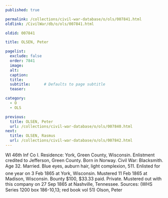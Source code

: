```yaml
---
published: true

permalink: /collections/civil-war-database/o/ols/007841.html
oldlink: /CivilWar/db/o/ols/007841.html

oldid: 007841

title: OLSEN, Peter

pagelist:
  exclude: false
  order: 7841
  image: 
  alt:
  caption:
  title:
  subtitle:      # Defaults to page subtitle
  teaser:

category: 
  - O 
  - OLS

previous:
  title: OLSEN, Peter
  url: /collections/civil-war-database/o/ols/007840.html  
next:
  title: OLSEN, Rasmus
  url: /collections/civil-war-database/o/ols/007842.html   
---
```

WI 46th Inf Co I. Residence: York, Green County, Wisconsin. Enlistment credited to Jefferson, Green County. Born in Norway. Civil War: Blacksmith. Age 32. Married. Blue eyes, auburn hair, light complexion, 5&#146;11&#148;. Enlisted for one year on 3 Feb 1865 at York, Wisconsin. Mustered 11 Feb 1865 at Madison, Wisconsin. Bounty $100, $33.33 paid. Private. Mustered out with this company on 27 Sep 1865 at Nashville, Tennessee. Sources: (WHS Series 1200 box 186-10,13; red book vol 51) &#147;Olson, Peter&#148;